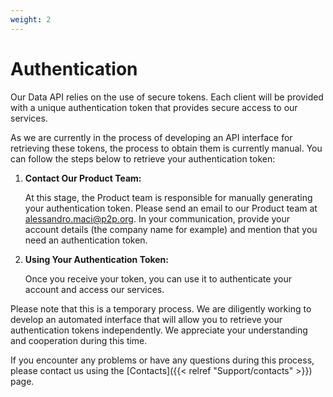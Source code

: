```yaml
---
weight: 2
---
```


# Authentication

Our Data API relies on the use of secure tokens. Each client will be provided with a unique authentication token that provides secure access to our services.

As we are currently in the process of developing an API interface for retrieving these tokens, the process to obtain them is currently manual. You can follow the steps below to retrieve your authentication token:

1. **Contact Our Product Team:**

	At this stage, the Product team is responsible for manually generating your authentication token. Please send an email to our Product team at alessandro.maci@p2p.org. In your communication, provide your account details (the company name for example) and mention that you need an authentication token.

2. **Using Your Authentication Token:**

	Once you receive your token, you can use it to authenticate your account and access our services. 

Please note that this is a temporary process. We are diligently working to develop an automated interface that will allow you to retrieve your authentication tokens independently. We appreciate your understanding and cooperation during this time.

If you encounter any problems or have any questions during this process, please contact us using the [Contacts]({{< relref "Support/contacts" >}}) page.
